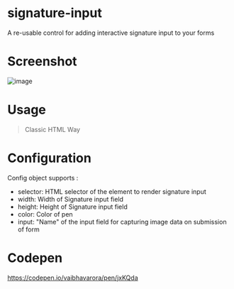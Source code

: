 # signature-input
A re-usable control for adding interactive signature input to your forms

# Screenshot
![image](https://user-images.githubusercontent.com/7377491/39981826-d653f96c-576f-11e8-991c-4326fcdcf1c7.png)

# Usage
> Classic HTML Way
 <!-- Import the script tag -->
 <script type="text/Javascript" src="dist/js/signature-input.js"></script>
 
 <!-- Import the style -->
 <link rel="stylesheet" href="dist/css/signature-input.css"/>
 
 <!-- Create a div to hold the signature input -->
 <div id="signature"></div>
 
 
 <script type="text/Javascript">
  signatureInputApi.init({
    selector: "#signature"
  });
 </script>

# Configuration
Config object supports :
- selector: HTML selector of the element to render signature input
- width: Width of Signature input field
- height: Height of Signature input field
- color: Color of pen
- input: "Name" of the input field for capturing image data on submission of form

# Codepen

https://codepen.io/vaibhavarora/pen/jxKQda
